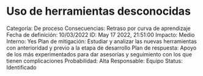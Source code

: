 # Uso de herramientas desconocidas

Categoría: De proceso
Consecuencias: Retraso por curva de aprendizaje
Fecha de definición: 10/03/2022
ID: May 17 2022, 21:51:00
Impacto: Medio
Interno: Yes
Plan de mitigación: Estudiar y analizar las nuevas herramientas con anterioridad y previo a la etapa de desarrollo
Plan de respuesta: Apoyo de los más experimentados para dar asesorías y seguimiento con los que tienen complicaciones
Probabilidad: Alta
Responsable: Equipo
Status: Identificado